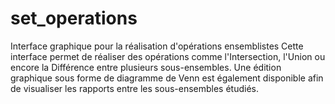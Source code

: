 # set_operations
Interface graphique pour la réalisation d'opérations ensemblistes
Cette interface permet de réaliser des opérations comme l'Intersection, l'Union ou encore la Différence entre plusieurs sous-ensembles. Une édition graphique sous forme de diagramme de Venn est également disponible afin de visualiser les rapports entre les sous-ensembles étudiés. 
